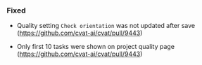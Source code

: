 ### Fixed

- Quality setting `Check orientation` was not updated after save
  (<https://github.com/cvat-ai/cvat/pull/9443>)

- Only first 10 tasks were shown on project quality page
 (<https://github.com/cvat-ai/cvat/pull/9443>)
